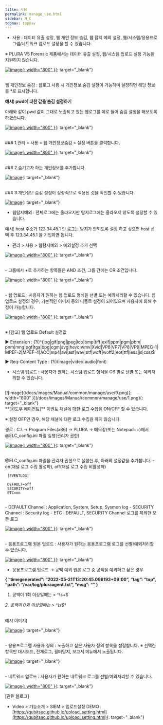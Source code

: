 ```yaml
---
title: 사용
permalink: manage_use.html
sidebar: M_C
topnav: topnav
---
```


- 사용 : 데이터 유출 설정, 웹 개인 정보 숨김, 웹 탐지 예외 설정, 웹/시스템/응용프로그램/네트워크 업로드 설정을 할 수 있습니다.

※ PLURA V5 Forensic 제품에서는 데이터 유출 설정, 웹/시스템 업로드 설정 기능을 지원하지 않습니다.

[![image](/docs/images/Manual/common/manage/use/1.png){: width="800" }](/docs/images/Manual/common/manage/use/1.png){: target="_blank"}

<br />
웹 개인정보 숨김 : 웹로그 사용 시 개인정보 숨김 설정이 가능하며 설정하면 해당 정보를 *로 표시합니다.

**예시) pwd에 대한 값을 숨김 설정하기**

아래와 같이 pwd 값이 그대로 노출되고 있는 웹로그를 예로 들어 숨김 설정을 해보도록 하겠습니다.

[![image](/docs/images/Manual/common/manage/use/2.png){: width="800" }](/docs/images/Manual/common/manage/use/1.png){: target="_blank"}

<br />
### 1.관리 > 사용 > 웹 개인정보숨김 > 설정 버튼을 클릭합니다.

[![image](/docs/images/Manual/common/manage/use/3.png){: width="800" }](/docs/images/Manual/common/manage/use/1.png){: target="_blank"}

<br />
### 2.숨기고자 하는 개인정보를 추가합니다.

[![image](/docs/images/Manual/common/manage/use/4.png)](/docs/images/Manual/common/manage/use/1.png){: target="_blank"}

<br />
### 3.개인정보 숨김 설정이 정상적으로 적용된 것을 확인할 수 있습니다.

[![image](/docs/images/Manual/common/manage/use/5.png)](/docs/images/Manual/common/manage/use/1.png){: target="_blank"}

 - 웹탐지예외 : 전체로그에는 올라오지만 탐지로그에는 올라오지 않도록 설정할 수 있습니다.

예시) host 주소가 123.34.45.1 인 로그는 탐지가 안되도록 설정 하고 싶으면 host 선택 후 123.34.45.1 을 기입하면 됩니다.

   - 관리 > 사용 > 웹탐지예외 > 예외설정 추가 선택

[![image](/docs/images/Manual/common/manage/use/6.png){: width="800" }](/docs/images/Manual/common/manage/use/1.png){: target="_blank"}
 
<br />
   - 그룹에서 +로 추가하는 항목들은 AND 조건, 그룹 간에는 OR 조건입니다.

[![image](/docs/images/Manual/common/manage/use/7.png){: width="800" }](/docs/images/Manual/common/manage/use/1.png){: target="_blank"}

<br />
- 웹 업로드 : 사용자가 원하는 웹 업로드 형식을 선별 또는 예외처리할  수 있습니다.
웹 업로드 설정의 경우, 기본적인 이미지 등의 디폴트 설정이 되어있으며 사용자에 의해 수정이 가능합니다.

[![image](/docs/images/Manual/common/manage/use/8.png){: width="800" }](/docs/images/Manual/common/manage/use/1.png){: target="_blank"}

<br />
※ [참고] 웹 업로드 Default 설정값

▶ Extension : (?i)^(jpg|gif|png|jpeg|ico|bmp|tiff|exif|ppm|pgm|pbm|
pnm|mng|pgf|tga|bpg|cgm|svg|hevc|wmv|Xvid|VP6|VP7|VP8|VP9|MPEG-1|
MPEF-2|MPEF-4|ACC|mp4|avi|asf|wav|otf|woff|woff2|eot|ttf|less|js|css)$

▶ Req-Content Type : (?i)(image|video|audio|font)

   - 시스템 업로드 : 사용자가 원하는 시스템 업로드 형식을 OS 별로 선별 또는 예외처리할 수 있습니다.

<br />
[![image](/docs/images/Manual/common/manage/use/9.png){: width="800" }](/docs/images/Manual/common/manage/use/1.png){: target="_blank"}

<br />
**[윈도우 에이전트]** 이벤트 채널에 대한 로그 수집을 ON/OFF 할 수 있습니다.

※ 설정 OFF인 경우, 해당 채널에 대한 로그 수집을 하지 않습니다.

경로 : C:\ → Program Files(x86) → PLURA → 메모장(또는 Notepad++)에서 @ELC_config.ini 파일 실행(관리자 권한)

[![image](/docs/images/Manual/common/manage/use/10.png){: width="800" }](/docs/images/Manual/common/manage/use/1.png){: target="_blank"}

<br />
@ELC_config.ini 파일을 관리자 권한으로 실행한 후, 아래의 설정값을 추가합니다.
- on(채널 로그 수집 활성화), off(채널 로그 수집 비활성화)

     [EVENTLOG]

     DEFAULT=off
     SECURITY=off
     ETC=on

<br />
- DEFAULT Channel : Application, System, Setup, Sysmon log
- SECURITY Channel : Security log
- ETC : DEFAULT, SECURITY Channel 로그를 제외한 모든 로그

[![image](/docs/images/Manual/common/manage/use/11.png){: width="800" }](/docs/images/Manual/common/manage/use/1.png){: target="_blank"}
 
<br />
- 응용프로그램 원본 업로드 : 사용자가 원하는 응용프로그램 로그를 선별/예외처리할 수 있습니다.

[![image](/docs/images/Manual/common/manage/use/12.png){: width="800" }](/docs/images/Manual/common/manage/use/1.png){: target="_blank"}

- 응용프로그램 업로드 → 공백 예외
  원본 로그 중 공백을 예외하고 싶은 경우

**{ “timegenerated”: “2022-05-21T13:20:45.098193+09:00”, “tag”: “top”, “path”: “/var/log/pluraagent.txt”, “msg”: “” }**

1. 공백이 1회 이상일때는 > ^\s+$

**2. 공백이 0회 이상일때는 > ^\s*$**

<br />
예시 이미지)

[![image](/docs/images/Manual/common/manage/use/13.png)](/docs/images/Manual/common/manage/use/1.png){: target="_blank"}

<br />
- 응용프로그램 사용자 정의 : 노출하고 싶은 사용자 정의 항목을 설정합니다.
※ 선택한 항목만 대시보드, 전체로그, 필터탐지, 보고서 메뉴에서 노출됩니다.

[![image](/docs/images/Manual/common/manage/use/14.png)](/docs/images/Manual/common/manage/use/1.png){: target="_blank"}

<br />
- 네트워크 업로드 : 사용자가 원하는 네트워크 로그를 선별/예외처리할 수 있습니다.

[![image](/docs/images/Manual/common/manage/use/15.png){: width="800" }](/docs/images/Manual/common/manage/use/1.png){: target="_blank"}

[관련 블로그]

- Video > 기능소개 > SIEM > 업로드설정 DEMO : [https://qubitsec.github.io/upload_setting.html](https://qubitsec.github.io/upload_setting.html){: target="_blank"}